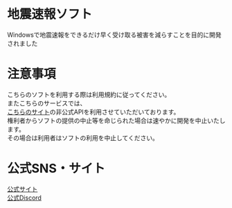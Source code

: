 # 地震速報ソフト
Windowsで地震速報をできるだけ早く受け取る被害を減らすことを目的に開発されました

# 注意事項
こちらのソフトを利用する際は利用規約に従ってください。<br>
またこちらのサービスでは、<br>
[こちらのサイト](https://www.kyoshin.bosai.go.jp/kyoshin/)の非公式APIを利用させていただいております。<br>
権利者からソフトの提供の中止等を命じられた場合は速やかに開発を中止いたします。<br>
その場合は利用者はソフトの利用を中止してください。<br>

# 公式SNS・サイト
[公式サイト](https://disnana.com/home-2nd)<br>
[公式Discord](https://discord.gg/CCMaPrNNAK)
